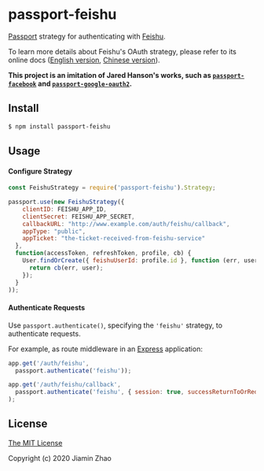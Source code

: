 # passport-feishu

[Passport](http://passportjs.org/) strategy for authenticating with [Feishu](https://www.feishu.cn/).

To learn more details about Feishu's OAuth strategy, please refer to its online docs ([English version](https://open.feishu.cn/document/uQTO24CN5YjL0kjN/uEzN44SM3gjLxcDO), [Chinese version](https://open.feishu.cn/document/ukTMukTMukTM/ukzN4UjL5cDO14SO3gTN)).

__This project is an imitation of Jared Hanson's works, such as [`passport-facebook`](https://github.com/jaredhanson/passport-facebook) and [`passport-google-oauth2`](https://github.com/jaredhanson/passport-google-oauth2).__

## Install

```bash
$ npm install passport-feishu
```

## Usage

#### Configure Strategy

```javascript
const FeishuStrategy = require('passport-feishu').Strategy;

passport.use(new FeishuStrategy({
    clientID: FEISHU_APP_ID,
    clientSecret: FEISHU_APP_SECRET,
    callbackURL: "http://www.example.com/auth/feishu/callback",
    appType: "public",
    appTicket: "the-ticket-received-from-feishu-service"
  },
  function(accessToken, refreshToken, profile, cb) {
    User.findOrCreate({ feishuUserId: profile.id }, function (err, user) {
      return cb(err, user);
    });
  }
));
```

#### Authenticate Requests

Use `passport.authenticate()`, specifying the `'feishu'` strategy, to
authenticate requests.

For example, as route middleware in an [Express](http://expressjs.com/)
application:

```javascript
app.get('/auth/feishu',
  passport.authenticate('feishu'));

app.get('/auth/feishu/callback', 
  passport.authenticate('feishu', { session: true, successReturnToOrRedirect: '/' })
);
```

## License

[The MIT License](http://opensource.org/licenses/MIT)

Copyright (c) 2020 Jiamin Zhao